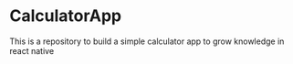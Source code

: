 # CalculatorApp
This is a repository to build a simple calculator app to grow knowledge in react native
